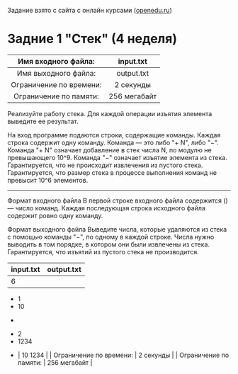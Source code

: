 Задание взято с сайта с онлайн курсами ([openedu.ru](https://courses.openedu.ru))

# Задние 1 "Стек" (4 неделя)
| Имя входного файла: | input.txt |
|:--------------------:|:----------:|
| Имя выходного файла: | output.txt |
| Ограничение по времени: | 2 секунды |
| Ограничение по памяти: | 256 мегабайт |

Реализуйте работу стека. Для каждой операции изъятия элемента выведите ее результат.

На вход программе подаются строки, содержащие команды. 
Каждая строка содержит одну команду. 
Команда — это либо "+ N", либо "−". Команда "+ N" означает добавление в стек числа N, по модулю не превышающего 10^9. 
Команда "−" означает изъятие элемента из стека. 
Гарантируется, что не происходит извлечения из пустого стека. 
Гарантируется, что размер стека в процессе выполнения команд не превысит 10^6 элементов.
__________________
Формат входного файла
В первой строке входного файла содержится  () — число команд. Каждая последующая строка исходного файла содержит ровно одну команду.

Формат выходного файла
Выведите числа, которые удаляются из стека с помощью команды "−", по одному в каждой строке. Числа нужно выводить в том порядке, в котором они были извлечены из стека. Гарантируется, что изъятий из пустого стека не производится.

| input.txt | output.txt |
|:--------------------|:----------|
| 6
+ 1
+ 10
-
+ 2
+ 1234
- | 10
1234 |
| Ограничение по времени: | 2 секунды |
| Ограничение по памяти: | 256 мегабайт |